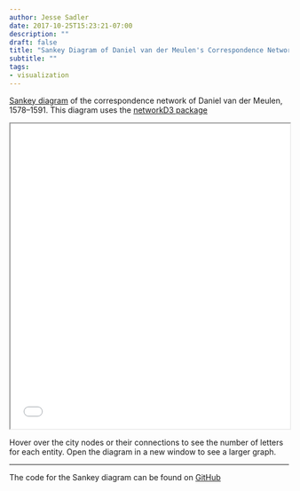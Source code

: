 ```yaml
---
author: Jesse Sadler
date: 2017-10-25T15:23:21-07:00
description: ""
draft: false
title: "Sankey Diagram of Daniel van der Meulen's Correspondence Network, 1578–1591"
subtitle: ""
tags: 
- visualization
---
```


[Sankey diagram](https://bost.ocks.org/mike/sankey/) of the correspondence network of Daniel van der Meulen, 1578–1591. This diagram uses the [networkD3 package](http://christophergandrud.github.io/networkD3/) 

<iframe src="/visualizations/sankey-diagram-2017-10-25.html" width="100%" height="550"></iframe>

Hover over the city nodes or their connections to see the number of letters for each entity. Open the diagram in a new window to see a larger graph.

- - - - -

The code for the Sankey diagram can be found on [GitHub](https://github.com/jessesadler/dvdm-correspondence/blob/master/scripts/networkd3-vizualizations.R)